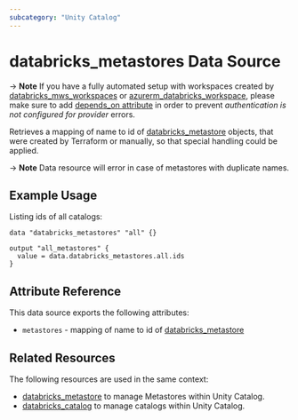 ```yaml
---
subcategory: "Unity Catalog"
---
```

# databricks_metastores Data Source

-> **Note** If you have a fully automated setup with workspaces created by [databricks_mws_workspaces](../resources/mws_workspaces.md) or [azurerm_databricks_workspace](https://registry.terraform.io/providers/hashicorp/azurerm/latest/docs/resources/databricks_workspace), please make sure to add [depends_on attribute](../index.md#data-resources-and-authentication-is-not-configured-errors) in order to prevent _authentication is not configured for provider_ errors.

Retrieves a mapping of name to id of [databricks_metastore](../resources/metastore.md) objects, that were created by Terraform or manually, so that special handling could be applied.

-> **Note** Data resource will error in case of metastores with duplicate names.

## Example Usage

Listing ids of all catalogs:

```hcl
data "databricks_metastores" "all" {}

output "all_metastores" {
  value = data.databricks_metastores.all.ids
}
```

## Attribute Reference

This data source exports the following attributes:

* `metastores` - mapping of name to id of [databricks_metastore](../resources/metastore.md)

## Related Resources

The following resources are used in the same context:

* [databricks_metastore](../resources/metastore.md) to manage Metastores within Unity Catalog.
* [databricks_catalog](../resources/catalog.md) to manage catalogs within Unity Catalog.
